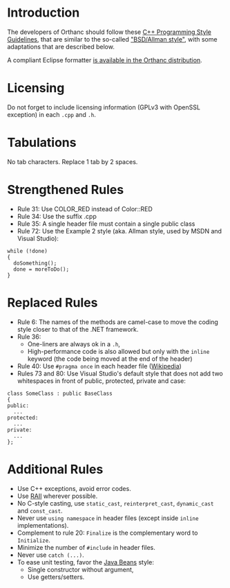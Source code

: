 

# Introduction #

The developers of Orthanc should follow these [C++ Programming Style Guidelines](http://geosoft.no/development/cppstyle.html), that are similar to the so-called ["BSD/Allman style"](https://en.wikipedia.org/wiki/Indent_style#Allman_style), with some adaptations that are described below.

A compliant Eclipse formatter [is available in the Orthanc distribution](https://code.google.com/p/orthanc/source/browse/Resources/EclipseCodingStyle.xml).

# Licensing #

Do not forget to include licensing information (GPLv3 with OpenSSL exception) in each `.cpp` and `.h`.

# Tabulations #

No tab characters. Replace 1 tab by 2 spaces.

# Strengthened Rules #

  * Rule 31: Use COLOR\_RED instead of Color::RED
  * Rule 34: Use the suffix .cpp
  * Rule 35: A single header file must contain a single public class
  * Rule 72: Use the Example 2 style (aka. Allman style, used by MSDN and Visual Studio):

```
while (!done)
{
  doSomething();
  done = moreToDo();
}
```

# Replaced Rules #

  * Rule 6: The names of the methods are camel-case to move the coding style closer to that of the .NET framework.
  * Rule 36:
    * One-liners are always ok in a `.h`,
    * High-performance code is also allowed but only with the `inline` keyword (the code being moved at the end of the header)
  * Rule 40: Use `#pragma once` in each header file ([Wikipedia](http://en.wikipedia.org/wiki/Pragma_once))
  * Rules 73 and 80: Use Visual Studio's default style that does not add two whitespaces in front of public, protected, private and case:

```
class SomeClass : public BaseClass
{
public:
  ...
protected:
  ...
private:
  ...
};
```

# Additional Rules #

  * Use C++ exceptions, avoid error codes.
  * Use [RAII](http://en.wikipedia.org/wiki/RAII) wherever possible.
  * No C-style casting, use `static_cast`, `reinterpret_cast`, `dynamic_cast` and `const_cast`.
  * Never use `using namespace` in header files (except inside `inline` implementations).
  * Complement to rule 20: `Finalize` is the complementary word to `Initialize`.
  * Minimize the number of `#include` in header files.
  * Never use `catch (...)`.
  * To ease unit testing, favor the [Java Beans](http://en.wikipedia.org/wiki/Java_beans) style:
    * Single constructor without argument,
    * Use getters/setters.